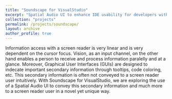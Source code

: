 ```yaml
---
title: "Soundscape for VisualStudio"
excerpt: "Spatial Audio UI to enhance IDE usability for developers with visual impairments."
collection: "projects"
permalink: /projects/soundscape/
layout: archive
author_profile: true
---
```

Information access with a screen reader is very linear and is very dependent on the cursor focus. Vision, as an input channel, on the other hand enables a person to receive and process information paralelly and at a glance. Moreover, Graphical User Interfaces (GUIs) are designed to indecate important secondary information through tooltips, code coloring, etc. This secondary information is often not conveyed to a screen reader user intuitively. With Soundscape for VisualStudio, we are exploring the use of a Spatial Audio UI to convey this secondary information and much more to a screen reader user in a novel yet unique way.
